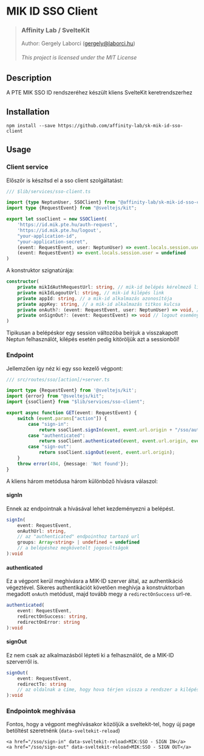 # MIK ID SSO Client


> ### Affinity Lab / SvelteKit
> Author: Gergely Laborci (gergely@laborci.hu)
>  ###### This project is licensed under the MIT License

## Description

A PTE MIK SSO ID rendszeréhez készült kliens SvelteKit keretrendszerhez

## Installation

`npm install --save https://github.com/affinity-lab/sk-mik-id-sso-client`

## Usage

### Client service

Először is készítsd el a sso client szolgáltatást:

```ts
/// $lib/services/sso-client.ts

import {type NeptunUser, SSOClient} from "@affinity-lab/sk-mik-id-sso-client";
import type {RequestEvent} from "@sveltejs/kit";

export let ssoClient = new SSOClient(
	'https://id.mik.pte.hu/auth-request',
	'https://id.mik.pte.hu/logout',
	"your-application-id",
	"your-application-secret",
	(event: RequestEvent, user: NeptunUser) => event.locals.session.user = user,
	(event: RequestEvent) => event.locals.session.user = undefined
)
```

A konstruktor szignatúrája:
```ts
constructor(
	private mikIdAuthRequestUrl: string, // mik-id belépés kérelmező link
	private mikIdLogoutUrl: string, // mik-id kilépés link
	private appId: string, // a mik-id alkalmazás azonosítója
	private appKey: string, // a mik-id alkalmazás titkos kulcsa
	private onAuth?: (event: RequestEvent, user: NeptunUser) => void, // sikeres belépéskor mi történjen
	private onSignOut?: (event: RequestEvent) => void // logout eseménykor mi történjen
)
```

Tipikusan a belépéskor egy session változóba beírjuk a visszakapott Neptun felhasználót, kilépés esetén pedig kitöröljük azt a sessionből!

### Endpoint

Jellemzően így néz ki egy sso kezelő végpont:

```ts
/// src/routes/sso/[action]/+server.ts

import type {RequestEvent} from '@sveltejs/kit';
import {error} from "@sveltejs/kit";
import {ssoClient} from "$lib/services/sso-client";

export async function GET(event: RequestEvent) {
	switch (event.params["action"]) {
		case "sign-in":
			return ssoClient.signIn(event, event.url.origin + "/sso/authenticated");
		case "authenticated":
			return ssoClient.authenticated(event, event.url.origin, event.url.origin);
		case "sign-out":
			return ssoClient.signOut(event, event.url.origin);
	}
	throw error(404, {message: 'Not found'});
}
```

A kliens három metódusa három különböző hívásra válaszol:

#### signIn

Ennek az endpointnak a hívásával lehet kezdeményezni a belépést.

```ts
signIn(
	event: RequestEvent, 
	onAuthUrl: string,
	// az "authenticated" endpointhoz tartozó url
	groups: Array<string> | undefined = undefined
	// a belépéshez megkövetelt jogosultságok
):void
```

#### authenticated

Ez a végpont kerül meghívásra a MIK-ID szerver által, az authentikáció végeztével. Sikeres authentikációt követően meghívja a konstruktorban megadott `onAuth` metódust, majd tovább megy a `redirectOnSuccess` url-re. 

```ts
authenticated(
	event: RequestEvent,
	redirectOnSuccess: string, 
	redirectOnError: string
):void
```

#### signOut

Ez nem csak az alkalmazásból lépteti ki a felhasználót, de a MIK-ID szerverről is.

```ts
signOut(
	event: RequestEvent,
	redirectTo: string
	// az oldalnak a címe, hogy hova térjen vissza a rendszer a kilépést követően
):void
```

### Endpointok meghívása

Fontos, hogy a végpont meghívásakor közöljük a sveltekit-tel, hogy új page betöltést szeretnénk (`data-sveltekit-reload`)

```sveltehtml
<a href="/sso/sign-in" data-sveltekit-reload>MIK:SSO - SIGN IN</a> 
<a href="/sso/sign-out" data-sveltekit-reload>MIK:SSO - SIGN OUT</a>
```
